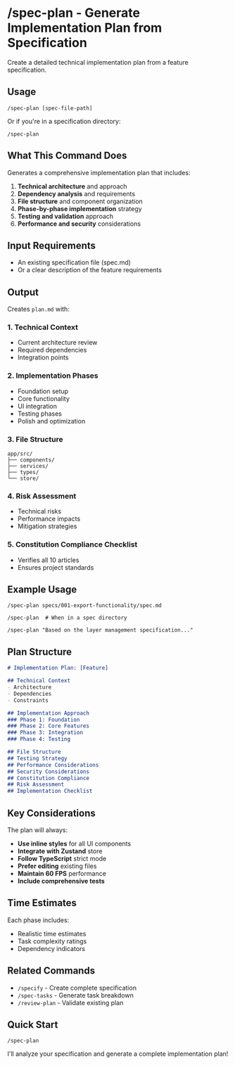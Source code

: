 # /spec-plan - Generate Implementation Plan from Specification

Create a detailed technical implementation plan from a feature specification.

## Usage

```
/spec-plan [spec-file-path]
```

Or if you're in a specification directory:
```
/spec-plan
```

## What This Command Does

Generates a comprehensive implementation plan that includes:

1. **Technical architecture** and approach
2. **Dependency analysis** and requirements
3. **File structure** and component organization
4. **Phase-by-phase implementation** strategy
5. **Testing and validation** approach
6. **Performance and security** considerations

## Input Requirements

- An existing specification file (spec.md)
- Or a clear description of the feature requirements

## Output

Creates `plan.md` with:

### 1. Technical Context
- Current architecture review
- Required dependencies
- Integration points

### 2. Implementation Phases
- Foundation setup
- Core functionality
- UI integration
- Testing phases
- Polish and optimization

### 3. File Structure
```
app/src/
├── components/
├── services/
├── types/
└── store/
```

### 4. Risk Assessment
- Technical risks
- Performance impacts
- Mitigation strategies

### 5. Constitution Compliance Checklist
- Verifies all 10 articles
- Ensures project standards

## Example Usage

```
/spec-plan specs/001-export-functionality/spec.md

/spec-plan  # When in a spec directory

/spec-plan "Based on the layer management specification..."
```

## Plan Structure

```markdown
# Implementation Plan: [Feature]

## Technical Context
- Architecture
- Dependencies
- Constraints

## Implementation Approach
### Phase 1: Foundation
### Phase 2: Core Features
### Phase 3: Integration
### Phase 4: Testing

## File Structure
## Testing Strategy
## Performance Considerations
## Security Considerations
## Constitution Compliance
## Risk Assessment
## Implementation Checklist
```

## Key Considerations

The plan will always:
- **Use inline styles** for all UI components
- **Integrate with Zustand** store
- **Follow TypeScript** strict mode
- **Prefer editing** existing files
- **Maintain 60 FPS** performance
- **Include comprehensive tests**

## Time Estimates

Each phase includes:
- Realistic time estimates
- Task complexity ratings
- Dependency indicators

## Related Commands

- `/specify` - Create complete specification
- `/spec-tasks` - Generate task breakdown
- `/review-plan` - Validate existing plan

## Quick Start

```
/spec-plan
```

I'll analyze your specification and generate a complete implementation plan!